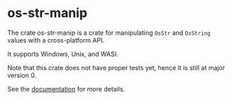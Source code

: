 # os-str-manip

The crate os-str-manip is a crate for manipulating `OsStr` and `OsString` values with a cross-platform API.

It supports Windows, Unix, and WASI.

Note that this crate does not have proper tests yet, hence it is still at major version 0.

See the [documentation](https://docs.rs/os-str-manip/0.0.1/os_str_manip/index.html) for more details.
